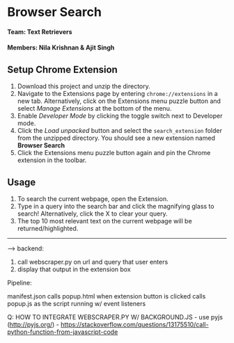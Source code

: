 # Browser Search

#### Team: Text Retrievers
#### Members: Nila Krishnan & Ajit Singh

## Setup Chrome Extension
1. Download this project and unzip the directory.
2. Navigate to the Extensions page by entering `chrome://extensions` in a new tab. Alternatively, click on the Extensions menu puzzle button and select *Manage Extensions* at the bottom of the menu.
3. Enable *Developer Mode* by clicking the toggle switch next to Developer mode.
4. Click the *Load unpacked* button and select the `search_extension` folder from the unzipped directory. You should see a new extension named **Browser Search**
5. Click the Extensions menu puzzle button again and pin the Chrome extension in the toolbar.

## Usage
1. To search the current webpage, open the Extension.
2. Type in a query into the search bar and click the magnifying glass to search! Alternatively, click the X to clear your query.
3. The top 10 most relevant text on the current webpage will be returned/highlighted.

---------

--> backend:
1. call webscraper.py on url and query that user enters
2. display that output in the extension box

Pipeline:

manifest.json
    calls popup.html when extension button is clicked
        calls popup.js as the script running w/ event listeners
        
Q: HOW TO INTEGRATE WEBSCRAPER.PY W/ BACKGROUND.JS
    - use pyjs (http://pyjs.org/)
    - https://stackoverflow.com/questions/13175510/call-python-function-from-javascript-code

